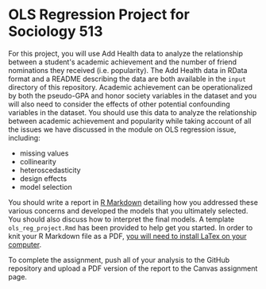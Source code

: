 # OLS Regression Project for Sociology 513

For this project, you will use Add Health data to analyze the relationship between a student's academic achievement and the number of friend nominations they received (i.e. popularity). The Add Health data in RData format and a README describing the data are both available in the `input` directory of this repository. Academic achievement can be operationalized by both the pseudo-GPA and honor society variables in the dataset and you will also need to consider the effects of other potential confounding variables in the dataset. You should use this data to analyze the relationship between academic achievement and popularity while taking account of all the issues we have discussed in the module on OLS regression issue, including:

- missing values
- collinearity 
- heteroscedasticity 
- design effects
- model selection

You should write a report in [R Markdown](https://rmarkdown.rstudio.com/) detailing how you addressed these various concerns and developed the models that you ultimately selected. You should also discuss how to interpret the final models. A template `ols_reg_project.Rmd` has been provided to help get you started. In order to knit your R Markdown file as a PDF, [you will need to install LaTex on your computer](https://www.latex-project.org/get/).

To complete the assignment, push all of your analysis to the GitHub repository and upload a PDF version of the report to the Canvas assignment page. 
